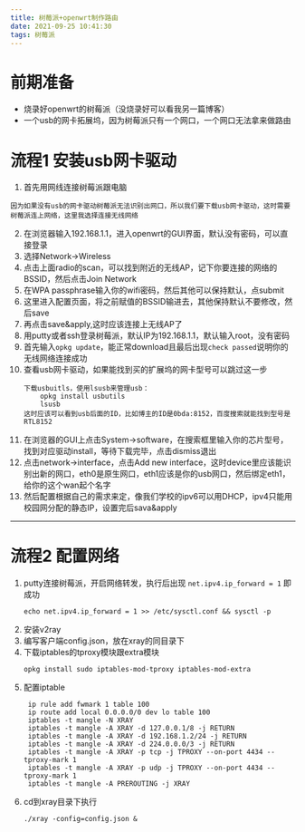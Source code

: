 ```yaml
---
title: 树莓派+openwrt制作路由
date: 2021-09-25 10:41:30
tags: 树莓派
---
```

# 前期准备
- 烧录好openwrt的树莓派（没烧录好可以看我另一篇博客）
- 一个usb的网卡拓展坞，因为树莓派只有一个网口，一个网口无法拿来做路由
# 流程1 安装usb网卡驱动
1. 首先用网线连接树莓派跟电脑
```
因为如果没有usb的网卡驱动树莓派无法识别出网口，所以我们要下载usb网卡驱动，这时需要树莓派连上网络，这里我选择连接无线网络
```
2. 在浏览器输入192.168.1.1，进入openwrt的GUI界面，默认没有密码，可以直接登录
3. 选择Network->Wireless
4. 点击上面radio的scan，可以找到附近的无线AP，记下你要连接的网络的BSSID，然后点击Join Network
5. 在WPA passphrase输入你的wifi密码，然后其他可以保持默认，点submit
6. 这里进入配置页面，将之前赋值的BSSID输进去，其他保持默认不要修改，然后save
7. 再点击save&apply,这时应该连接上无线AP了
8. 用putty或者ssh登录树莓派，默认IP为192.168.1.1，默认输入root，没有密码
9. 首先输入`opkg update`，能正常download且最后出现`check passed`说明你的无线网络连接成功
10. 查看usb网卡驱动，如果能找到买的扩展坞的网卡型号可以跳过这一步
    ```
    下载usbuitls，使用lsusb来管理usb：
        opkg install usbutils
        lsusb
    这时应该可以看到usb后面的ID，比如博主的ID是0bda:8152，百度搜索就能找到型号是RTL8152
    ```
11. 在浏览器的GUI上点击System->software，在搜索框里输入你的芯片型号，找到对应驱动install，等待下载完毕，点击dismiss退出
12. 点击network->interface，点击Add new interface，这时device里应该能识别出新的网口，eth0是原生网口，eth1应该是你的usb网口，然后绑定eth1，给你的这个wan起个名字
13. 然后配置根据自己的需求来定，像我们学校的ipv6可以用DHCP，ipv4只能用校园网分配的静态IP，设置完后sava&apply

---
# 流程2 配置网络
1. putty连接树莓派，开启网络转发，执行后出现 `net.ipv4.ip_forward = 1` 即成功
   ```
   echo net.ipv4.ip_forward = 1 >> /etc/sysctl.conf && sysctl -p
   ```
2. 安装v2ray
3. 编写客户端config.json，放在xray的同目录下
4. 下载iptables的tproxy模块跟extra模块
   ```
   opkg install sudo iptables-mod-tproxy iptables-mod-extra
   ```
5. 配置iptable
   ```
    ip rule add fwmark 1 table 100
    ip route add local 0.0.0.0/0 dev lo table 100
    iptables -t mangle -N XRAY
    iptables -t mangle -A XRAY -d 127.0.0.1/8 -j RETURN
    iptables -t mangle -A XRAY -d 192.168.1.2/24 -j RETURN
    iptables -t mangle -A XRAY -d 224.0.0.0/3 -j RETURN
    iptables -t mangle -A XRAY -p tcp -j TPROXY --on-port 4434 --tproxy-mark 1
    iptables -t mangle -A XRAY -p udp -j TPROXY --on-port 4434 --tproxy-mark 1
    iptables -t mangle -A PREROUTING -j XRAY
   ```
6. cd到xray目录下执行
   ```
   ./xray -config=config.json &
   ```